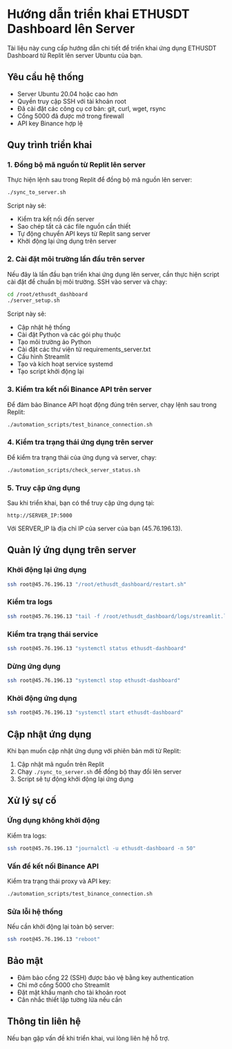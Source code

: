 # Hướng dẫn triển khai ETHUSDT Dashboard lên Server

Tài liệu này cung cấp hướng dẫn chi tiết để triển khai ứng dụng ETHUSDT Dashboard từ Replit lên server Ubuntu của bạn.

## Yêu cầu hệ thống

- Server Ubuntu 20.04 hoặc cao hơn
- Quyền truy cập SSH với tài khoản root
- Đã cài đặt các công cụ cơ bản: git, curl, wget, rsync
- Cổng 5000 đã được mở trong firewall
- API key Binance hợp lệ

## Quy trình triển khai

### 1. Đồng bộ mã nguồn từ Replit lên server

Thực hiện lệnh sau trong Replit để đồng bộ mã nguồn lên server:

```bash
./sync_to_server.sh
```

Script này sẽ:
- Kiểm tra kết nối đến server
- Sao chép tất cả các file nguồn cần thiết
- Tự động chuyển API keys từ Replit sang server
- Khởi động lại ứng dụng trên server

### 2. Cài đặt môi trường lần đầu trên server

Nếu đây là lần đầu bạn triển khai ứng dụng lên server, cần thực hiện script cài đặt để chuẩn bị môi trường. SSH vào server và chạy:

```bash
cd /root/ethusdt_dashboard
./server_setup.sh
```

Script này sẽ:
- Cập nhật hệ thống
- Cài đặt Python và các gói phụ thuộc
- Tạo môi trường ảo Python
- Cài đặt các thư viện từ requirements_server.txt
- Cấu hình Streamlit
- Tạo và kích hoạt service systemd
- Tạo script khởi động lại

### 3. Kiểm tra kết nối Binance API trên server

Để đảm bảo Binance API hoạt động đúng trên server, chạy lệnh sau trong Replit:

```bash
./automation_scripts/test_binance_connection.sh
```

### 4. Kiểm tra trạng thái ứng dụng trên server

Để kiểm tra trạng thái của ứng dụng và server, chạy:

```bash
./automation_scripts/check_server_status.sh
```

### 5. Truy cập ứng dụng

Sau khi triển khai, bạn có thể truy cập ứng dụng tại:

```
http://SERVER_IP:5000
```

Với SERVER_IP là địa chỉ IP của server của bạn (45.76.196.13).

## Quản lý ứng dụng trên server

### Khởi động lại ứng dụng

```bash
ssh root@45.76.196.13 "/root/ethusdt_dashboard/restart.sh"
```

### Kiểm tra logs

```bash
ssh root@45.76.196.13 "tail -f /root/ethusdt_dashboard/logs/streamlit.log"
```

### Kiểm tra trạng thái service

```bash
ssh root@45.76.196.13 "systemctl status ethusdt-dashboard"
```

### Dừng ứng dụng

```bash
ssh root@45.76.196.13 "systemctl stop ethusdt-dashboard"
```

### Khởi động ứng dụng

```bash
ssh root@45.76.196.13 "systemctl start ethusdt-dashboard"
```

## Cập nhật ứng dụng

Khi bạn muốn cập nhật ứng dụng với phiên bản mới từ Replit:

1. Cập nhật mã nguồn trên Replit
2. Chạy `./sync_to_server.sh` để đồng bộ thay đổi lên server
3. Script sẽ tự động khởi động lại ứng dụng

## Xử lý sự cố

### Ứng dụng không khởi động

Kiểm tra logs:

```bash
ssh root@45.76.196.13 "journalctl -u ethusdt-dashboard -n 50"
```

### Vấn đề kết nối Binance API

Kiểm tra trạng thái proxy và API key:

```bash
./automation_scripts/test_binance_connection.sh
```

### Sửa lỗi hệ thống

Nếu cần khởi động lại toàn bộ server:

```bash
ssh root@45.76.196.13 "reboot"
```

## Bảo mật

- Đảm bảo cổng 22 (SSH) được bảo vệ bằng key authentication
- Chỉ mở cổng 5000 cho Streamlit
- Đặt mật khẩu mạnh cho tài khoản root
- Cân nhắc thiết lập tường lửa nếu cần

## Thông tin liên hệ

Nếu bạn gặp vấn đề khi triển khai, vui lòng liên hệ hỗ trợ.